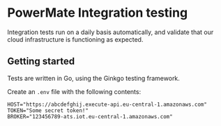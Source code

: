 # PowerMate Integration testing

Integration tests run on a daily basis automatically, and validate that our cloud infrastructure is functioning as expected.

## Getting started

Tests are written in Go, using the Ginkgo testing framework.

Create an `.env` file with the following contents:

```env
HOST="https://abcdefghij.execute-api.eu-central-1.amazonaws.com"
TOKEN="Some secret token!"
BROKER="123456789-ats.iot.eu-central-1.amazonaws.com"
```